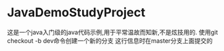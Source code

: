 # JavaDemoStudyProject
这是一个java入门级的java代码示例,用于平常温故而知新,不是炫技用的.
使用git checkout -b dev命令创建一个新的分支
这行信息时在master分支上面提交的